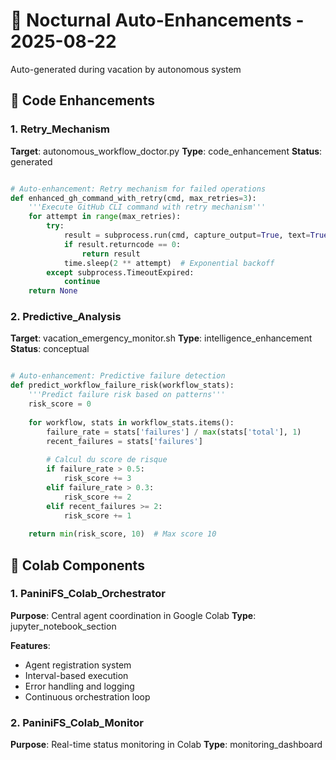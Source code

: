 # 🌙 Nocturnal Auto-Enhancements - 2025-08-22

Auto-generated during vacation by autonomous system

## 🔧 Code Enhancements

### 1. Retry_Mechanism
**Target**: autonomous_workflow_doctor.py
**Type**: code_enhancement
**Status**: generated

```python

# Auto-enhancement: Retry mechanism for failed operations
def enhanced_gh_command_with_retry(cmd, max_retries=3):
    '''Execute GitHub CLI command with retry mechanism'''
    for attempt in range(max_retries):
        try:
            result = subprocess.run(cmd, capture_output=True, text=True, timeout=30)
            if result.returncode == 0:
                return result
            time.sleep(2 ** attempt)  # Exponential backoff
        except subprocess.TimeoutExpired:
            continue
    return None

```

### 2. Predictive_Analysis
**Target**: vacation_emergency_monitor.sh
**Type**: intelligence_enhancement
**Status**: conceptual

```python

# Auto-enhancement: Predictive failure detection
def predict_workflow_failure_risk(workflow_stats):
    '''Predict failure risk based on patterns'''
    risk_score = 0
    
    for workflow, stats in workflow_stats.items():
        failure_rate = stats['failures'] / max(stats['total'], 1)
        recent_failures = stats['failures']
        
        # Calcul du score de risque
        if failure_rate > 0.5:
            risk_score += 3
        elif failure_rate > 0.3:
            risk_score += 2
        elif recent_failures >= 2:
            risk_score += 1
    
    return min(risk_score, 10)  # Max score 10

```

## 🚀 Colab Components

### 1. PaniniFS_Colab_Orchestrator
**Purpose**: Central agent coordination in Google Colab
**Type**: jupyter_notebook_section

**Features**:
- Agent registration system
- Interval-based execution
- Error handling and logging
- Continuous orchestration loop

### 2. PaniniFS_Colab_Monitor
**Purpose**: Real-time status monitoring in Colab
**Type**: monitoring_dashboard

